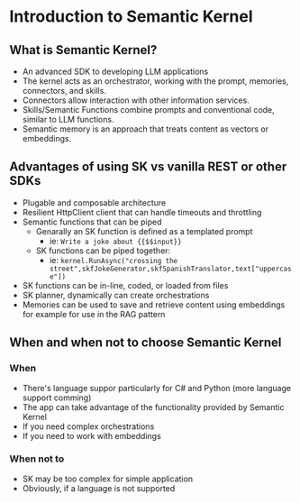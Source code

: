 # Introduction to Semantic Kernel


## What is Semantic Kernel?

- An advanced SDK to developing LLM applications
- The kernel acts as an orchestrator, working with the prompt, memories, connectors, and skills.
- Connectors allow interaction with other information services.
- Skills/Semantic Functions combine prompts and conventional code, similar to LLM functions.
- Semantic memory is an approach that treats content as vectors or embeddings.

## Advantages of using SK vs vanilla REST or other SDKs

- Plugable and composable architecture
- Resilient HttpClient client that can handle timeouts and throttling
- Semantic functions that can be piped
  - Genarally an SK function is defined as a templated prompt
    - ie: `Write a joke about {{$$input}}`
  - SK functions can be piped together:
    - ie: `kernel.RunAsync("crossing the street",skfJokeGenerator,skfSpanishTranslator,text["uppercase"])`
- SK functions can be in-line, coded, or loaded from files
- SK planner, dynamically can create orchestrations
- Memories can be used to save and retrieve content using embeddings for example for use in the RAG pattern

## When and when not to choose Semantic Kernel

### When

- There's language suppor particularly for C# and Python (more language support comming)
- The app can take advantage of the functionality provided by Semantic Kernel
- If you need complex orchestrations
- If you need to work with embeddings

### When not to

- SK may be too complex for simple application
- Obviously, if a language is not supported
